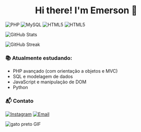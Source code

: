 <h1 align="center">Hi there! I'm Emerson 👋 </h1>

![PHP](https://img.shields.io/badge/PHP-777BB4?style=for-the-badge&logo=php&logoColor=white)
![MySQL](https://img.shields.io/badge/MySQL-00758F?style=for-the-badge&logo=mysql&logoColor=white)
![HTML5](https://img.shields.io/badge/HTML5-E34F26?style=for-the-badge&logo=html5&logoColor=white)
![HTML5](https://img.shields.io/badge/CSS3-006FFF?style=for-the-badge&logo=css3&logoColor=white)

![GitHub Stats](https://github-readme-stats.vercel.app/api?username=emerson25k5&show_icons=true&theme=radical)

![GitHub Streak](https://streak-stats.demolab.com?user=emerson25k5&theme=radical&date_format=M%20j%5B%2C%20Y%5D)

  ### 📚 Atualmente estudando:
- PHP avançado (com orientação a objetos e MVC)
- SQL e modelagem de dados
- JavaScript e manipulação de DOM
- Python

### 📬 Contato

[![Instagram](https://img.shields.io/badge/-@emerson25k5-E4405F?style=flat-square&logo=Instagram&logoColor=black)](https://www.instagram.com/emerson25k5/)
[![Email](https://img.shields.io/badge/-Email-%006fff?style=flat-square&logo=gmail&logoColor=white)](mailto:emerson25k5@gmail.com)


<img src="https://github.com/user-attachments/assets/1beeded3-9f85-4d99-a7cf-c5db1b3eaa44" alt="gato preto GIF">

